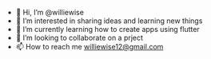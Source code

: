 - 👋 Hi, I’m @williewise
- 👀 I’m interested in sharing ideas and learning new things
- 🌱 I’m currently learning how to create apps using flutter
- 💞️ I’m looking to collaborate on a prject
- 📫 How to reach me williewise12@gmail.com

<!---
williewise/williewise is a ✨ special ✨ repository because its `README.md` (this file) appears on your GitHub profile.
You can click the Preview link to take a look at your changes.
--->
